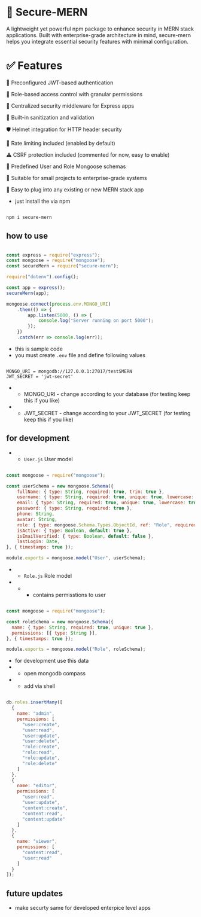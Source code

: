 # 🔐 Secure-MERN

A lightweight yet powerful npm package to enhance security in MERN stack applications. Built with enterprise-grade architecture in mind, secure-mern helps you integrate essential security features with minimal configuration.

# ✅ Features

🔐 Preconfigured JWT-based authentication

🔑 Role-based access control with granular permissions

🧰 Centralized security middleware for Express apps

🧼 Built-in sanitization and validation

🛡️ Helmet integration for HTTP header security

🚫 Rate limiting included (enabled by default)

⚠️ CSRF protection included (commented for now, easy to enable)

📜 Predefined User and Role Mongoose schemas

🧪 Suitable for small projects to enterprise-grade systems

🌱 Easy to plug into any existing or new MERN stack app



- just install the via npm

```bash

npm i secure-mern

```

## how to use

```js

const express = require("express");
const mongoose = require("mongoose");
const secureMern = require("secure-mern");

require("dotenv").config();

const app = express();
secureMern(app);

mongoose.connect(process.env.MONGO_URI)
    .then(() => {
        app.listen(5000, () => {
            console.log("Server running on port 5000");
        });
    })
    .catch(err => console.log(err));


```

- this is sample code 
- you must create `.env` file and define following values

```env

MONGO_URI = mongodb://127.0.0.1:27017/testSMERN
JWT_SECRET = 'jwt-secret'

```
- - MONGO_URI - change according to your database (for testing keep this if you like)
- - JWT_SECRET - change according to your JWT_SECRET (for testing keep this if you like)

## for development

- - `User.js` User model

```js

const mongoose = require("mongoose");

const userSchema = new mongoose.Schema({
    fullName: { type: String, required: true, trim: true },
    username: { type: String, required: true, unique: true, lowercase: true },
    email: { type: String, required: true, unique: true, lowercase: true },
    password: { type: String, required: true },
    phone: String,
    avatar: String,
    role: { type: mongoose.Schema.Types.ObjectId, ref: "Role", required: true },
    isActive: { type: Boolean, default: true },
    isEmailVerified: { type: Boolean, default: false },
    lastLogin: Date,
}, { timestamps: true });

module.exports = mongoose.model("User", userSchema);


```

- - `Role.js` Role model
- - - contains permisstions to user

```js

const mongoose = require("mongoose");

const roleSchema = new mongoose.Schema({
  name: { type: String, required: true, unique: true },
  permissions: [{ type: String }],
}, { timestamps: true });

module.exports = mongoose.model("Role", roleSchema);


```

- for development use this data 
- - open mongodb compass
- - add via shell

```js

db.roles.insertMany([
  {
    name: "admin",
    permissions: [
      "user:create",
      "user:read",
      "user:update",
      "user:delete",
      "role:create",
      "role:read",
      "role:update",
      "role:delete"
    ]
  },
  {
    name: "editor",
    permissions: [
      "user:read",
      "user:update",
      "content:create",
      "content:read",
      "content:update"
    ]
  },
  {
    name: "viewer",
    permissions: [
      "content:read",
      "user:read"
    ]
  }
]);


```

## future updates

- make securty same for developed enterpice level apps



